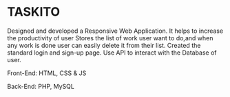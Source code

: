 # TASKITO
Designed and developed a Responsive Web Application.
It helps to increase the productivity of user
Stores the list of work user want to do,and when any work is done user can easily delete it from their list.
Created the standard login and sign-up page.
Use API to interact with the Database of user.


Front-End: HTML, CSS & JS


Back-End: PHP, MySQL
